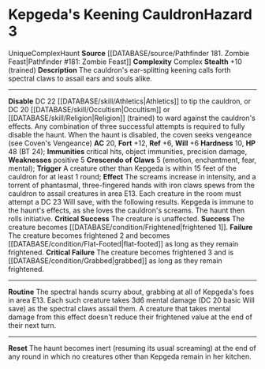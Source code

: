 ﻿---
ac: '20'
complexity: Complex
fortitude: '+12'
hardness: '10'
hazard_type: Haunt
hp: 48 (BT 24)
id: '204'
immunity:
- critical hits
- object immunities
- precision damage
level: '3'
name: Kepgeda's Keening Cauldron
rarity: Unique
reflex: '+6'
source: '[[DATABASE/source/Pathfinder 181. Zombie Feast|Pathfinder #181: Zombie Feast]]'
trait:
- '[[DATABASE/trait/Complex|Complex]]'
- '[[DATABASE/trait/Haunt|Haunt]]'
- '[[DATABASE/trait/Unique|Unique]]'
type: Hazard
weakness:
- '[[DATABASE/trait/Positive|positive]] 5'
will: '+6'

---
# Kepgeda's Keening Cauldron<span class="item-type">Hazard 3</span>

<span class="trait-unique item-trait">Unique</span><span class="item-trait">Complex</span><span class="item-trait">Haunt</span>
**Source** [[DATABASE/source/Pathfinder 181. Zombie Feast|Pathfinder #181: Zombie Feast]]
**Complexity** Complex
**Stealth** +10 (trained)
**Description** The cauldron's ear-splitting keening calls forth spectral claws to assail ears and souls alike.

---
**Disable** DC 22 [[DATABASE/skill/Athletics|Athletics]] to tip the cauldron, or DC 20 [[DATABASE/skill/Occultism|Occultism]] or [[DATABASE/skill/Religion|Religion]] (trained) to ward against the cauldron's effects. Any combination of three successful attempts is required to fully disable the haunt. When the haunt is disabled, the coven seeks vengeance (see Coven's Vengeance)
**AC** 20, **Fort** +12, **Ref** +6, **Will** +6
**Hardness** 10, **HP** 48 (BT 24); **Immunities** critical hits, object immunities, precision damage, **Weaknesses** positive 5
**Crescendo of Claws** <span class="action-icon">5</span> (emotion, enchantment, fear, mental); **Trigger** A creature other than Kepgeda is within 15 feet of the cauldron for at least 1 round; **Effect** The screams increase in intensity, and a torrent of phantasmal, three-fingered hands with iron claws spews from the cauldron to assail creatures in area E13. Each creature in the room must attempt a DC 23 Will save, with the following results. Kepgeda is immune to the haunt's effects, as she loves the cauldron's screams. The haunt then rolls initiative.
**Critical Success** The creature is unaffected.
**Success** The creature becomes [[DATABASE/condition/Frightened|frightened 1]].
**Failure** The creature becomes frightened 2 and becomes [[DATABASE/condition/Flat-Footed|flat-footed]] as long as they remain frightened.
**Critical Failure** The creature becomes frightened 3 and is [[DATABASE/condition/Grabbed|grabbed]] as long as they remain frightened.

---
**Routine** The spectral hands scurry about, grabbing at all of Kepgeda's foes in area E13. Each such creature takes 3d6 mental damage (DC 20 basic Will save) as the spectral claws assail them. A creature that takes mental damage from this effect doesn't reduce their frightened value at the end of their next turn.

---
**Reset** The haunt becomes inert (resuming its usual screaming) at the end of any round in which no creatures other than Kepgeda remain in her kitchen.